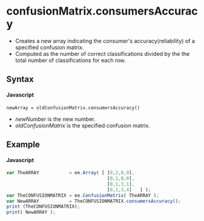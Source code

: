 # confusionMatrix.consumersAccuracy
- Creates a new array indicating the consumer's accuracy(reliability) of a specified confusion matrix.
- Computed as the number of correct classifications divided by the the total number of classifications for each row.
       
## Syntax

#### Javascript

```
newArray = oldConfusionMatrix.consumersAccuracy()
```
- *newNumber* is the new number.
- *oldConfusionMatrix* is the specified confusion matrix.

## Example

#### Javascript
```javascript
var TheARRAY           = ee.Array( [ [0,2,0,0],  
                                     [0,1,0,0],  
                                     [0,1,3,1], 
                                     [0,1,3,4]   ] ); 
var TheCONFUSIONMATRIX = ee.ConfusionMatrix( TheARRAY ); 
var NewARRAY           = TheCONFUSIONMATRIX.consumersAccuracy(); 
print (TheCONFUSIONMATRIX);
print( NewARRAY ); 
```
